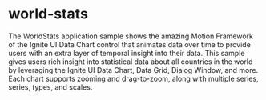 world-stats
===========

The WorldStats application sample shows the amazing Motion Framework of the Ignite UI Data Chart control that animates data over time to provide users with an extra layer of temporal insight into their data. This sample gives users rich insight into statistical data about all countries in the world by leveraging the Ignite UI Data Chart, Data Grid, Dialog Window, and more. Each chart supports zooming and drag-to-zoom, along with multiple series, series, types, and scales.
